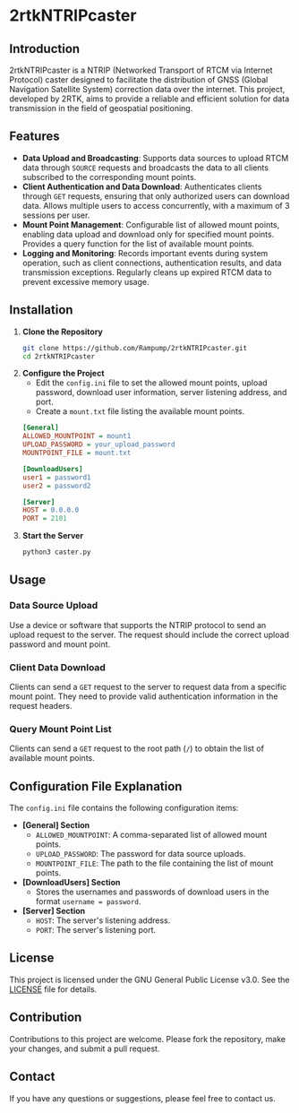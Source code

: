 # 2rtkNTRIPcaster

## Introduction
2rtkNTRIPcaster is a NTRIP (Networked Transport of RTCM via Internet Protocol) caster designed to facilitate the distribution of GNSS (Global Navigation Satellite System) correction data over the internet. This project, developed by 2RTK, aims to provide a reliable and efficient solution for data transmission in the field of geospatial positioning.

## Features
- **Data Upload and Broadcasting**: Supports data sources to upload RTCM data through `SOURCE` requests and broadcasts the data to all clients subscribed to the corresponding mount points.
- **Client Authentication and Data Download**: Authenticates clients through `GET` requests, ensuring that only authorized users can download data. Allows multiple users to access concurrently, with a maximum of 3 sessions per user.
- **Mount Point Management**: Configurable list of allowed mount points, enabling data upload and download only for specified mount points. Provides a query function for the list of available mount points.
- **Logging and Monitoring**: Records important events during system operation, such as client connections, authentication results, and data transmission exceptions. Regularly cleans up expired RTCM data to prevent excessive memory usage.

## Installation
1. **Clone the Repository**
    ```bash
    git clone https://github.com/Rampump/2rtkNTRIPcaster.git
    cd 2rtkNTRIPcaster
    ```
2. **Configure the Project**
    - Edit the `config.ini` file to set the allowed mount points, upload password, download user information, server listening address, and port.
    - Create a `mount.txt` file listing the available mount points.
    ```ini
    [General]
    ALLOWED_MOUNTPOINT = mount1
    UPLOAD_PASSWORD = your_upload_password
    MOUNTPOINT_FILE = mount.txt

    [DownloadUsers]
    user1 = password1
    user2 = password2

    [Server]
    HOST = 0.0.0.0
    PORT = 2101
    ```
3. **Start the Server**
    ```bash
    python3 caster.py
    ```

## Usage
### Data Source Upload
Use a device or software that supports the NTRIP protocol to send an upload request to the server. The request should include the correct upload password and mount point.

### Client Data Download
Clients can send a `GET` request to the server to request data from a specific mount point. They need to provide valid authentication information in the request headers.

### Query Mount Point List
Clients can send a `GET` request to the root path (`/`) to obtain the list of available mount points.

## Configuration File Explanation
The `config.ini` file contains the following configuration items:
- **[General] Section**
    - `ALLOWED_MOUNTPOINT`: A comma-separated list of allowed mount points.
    - `UPLOAD_PASSWORD`: The password for data source uploads.
    - `MOUNTPOINT_FILE`: The path to the file containing the list of mount points.
- **[DownloadUsers] Section**
    - Stores the usernames and passwords of download users in the format `username = password`.
- **[Server] Section**
    - `HOST`: The server's listening address.
    - `PORT`: The server's listening port.

## License
This project is licensed under the GNU General Public License v3.0. See the [LICENSE](LICENSE) file for details.

## Contribution
Contributions to this project are welcome. Please fork the repository, make your changes, and submit a pull request.

## Contact
If you have any questions or suggestions, please feel free to contact us.
